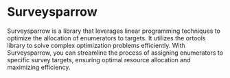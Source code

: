 # Surveysparrow

Surveysparrow is a library that leverages linear programming techniques to optimize the allocation of enumerators to targets. It utilizes the ortools library to solve complex optimization problems efficiently. With Surveysparrow, you can streamline the process of assigning enumerators to specific survey targets, ensuring optimal resource allocation and maximizing efficiency.
